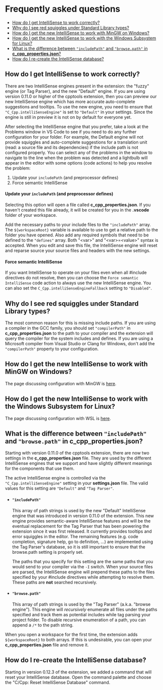 # Frequently asked questions

* [How do I get IntelliSense to work correctly?](#how-do-i-get-intellisense-to-work-correctly)
* [Why do I see red squiggles under Standard Library types?](#why-do-i-see-red-squiggles-under-standard-library-types)
* [How do I get the new IntelliSense to work with MinGW on Windows?](#how-do-i-get-the-new-intellisense-to-work-with-mingw-on-windows)
* [How do I get the new IntelliSense to work with the Windows Subsystem for Linux?](#how-do-i-get-the-new-intellisense-to-work-with-the-windows-subsystem-for-linux)
* [What is the difference between `"includePath"` and `"browse.path"` in **c_cpp_properties.json**?](#what-is-the-difference-between-includepath-and-browsepath-in-c_cpp_propertiesjson)
* [How do I re-create the IntelliSense database?](#how-do-i-re-create-the-intellisense-database)

## How do I get IntelliSense to work correctly?

There are two IntelliSense engines present in the extension: the "fuzzy" engine (or Tag Parser), and the new "Default" engine. If you are using version 0.11.0 or higher of the cpptools extension, then you can preview our new IntelliSense engine which has more accurate auto-complete suggestions and tooltips. To use the new engine, you need to ensure that `"C_Cpp.intelliSenseEngine"` is set to `"Default"` in your settings. Since the engine is still in preview it is not on by default for everyone yet.

After selecting the IntelliSense engine that you prefer, take a look at the Problems window in VS Code to see if you need to do any further configuration for your folder. For example, the Default engine will not provide squiggles and auto-complete suggestions for a translation unit (read: a source file and its dependencies) if the include path is not configured properly. You can select any of the problems in the window to navigate to the line when the problem was detected and a lightbulb will appear in the editor with some options (code actions) to help you resolve the problem:

1. Update your `includePath` (and preprocessor defines)
2. Force semantic IntelliSense

#### Update your `includePath` (and preprocessor defines)

Selecting this option will open a file called **c_cpp_properties.json**. If you haven't created this file already, it will be created for you in the **.vscode** folder of your workspace.

Add the necessary paths to your include files to the `"includePath"` array. The `${workspaceRoot}` variable is available to use to get a relative path to the folder you have opened. Also add any required symbols that need to be defined to the `"defines"` array. Both "\<var\>" and "\<var\>=\<value\>" syntax is accepted. When you edit and save this file, the IntelliSense engine will reset and reparse source your source files and headers with the new settings.

#### Force semantic IntelliSense

If you want IntelliSense to operate on your files even when all #include directives do not resolve, then you can choose the `Force semantic IntelliSense` code action to always use the new IntelliSense engine. You can also set the `C_Cpp.intelliSenseEngineFallback` setting to `"Disabled"`.

## Why do I see red squiggles under Standard Library types?

The most common reason for this is missing include paths. If you are using a compiler in the GCC family, you should set  `"compilerPath"` in **c_cpp_properties.json** to the path to your compiler and the extension will query the compiler for the system includes and defines. If you are using a Microsoft compiler from Visual Studio or Clang for Windows, don't add the `"compilerPath"` property to your configuration.

## How do I get the new IntelliSense to work with MinGW on Windows?

The page discussing configuration with MinGW is [here](https://github.com/Microsoft/vscode-cpptools/blob/master/Documentation/LanguageServer/MinGW.md).

## How do I get the new IntelliSense to work with the Windows Subsystem for Linux?

The page discussing configuration with WSL is [here](https://github.com/Microsoft/vscode-cpptools/blob/master/Documentation/LanguageServer/Windows%20Subsystem%20for%20Linux.md).

## What is the difference between `"includePath"` and `"browse.path"` in **c_cpp_properties.json**?

Starting with version 0.11.0 of the cpptools extension, there are now two settings in the **c_cpp_properties.json** file. They are used by the different IntelliSense engines that we support and have slightly different meanings for the components that use them.

The active IntelliSense engine is controlled via the `"C_Cpp.intelliSenseEngine"` setting in your **settings.json** file. The valid values for this setting are `"Default"` and `"Tag Parser"`.

* #### `"includePath"`
  This array of path strings is used by the new "Default" IntelliSense engine that was introduced in version 0.11.0 of the extension. This new engine provides semantic-aware IntelliSense features and will be the eventual replacement for the Tag Parser that has been powering the extension since it was first released. It currently provides tooltips and error squiggles in the editor. The remaining features (e.g. code completion, signature help, go to definition, ...) are implemented using the Tag Parser's database, so it is still important to ensure that the browse.path setting is properly set.

  The paths that you specify for this setting are the same paths that you would send to your compiler via the `-I` switch. When your source files are parsed, the IntelliSense engine will prepend these paths to the files specified by your #include directives while attempting to resolve them. These paths are **not** searched recursively.

* #### `"browse.path"`
  This array of path strings is used by the "Tag Parser" (a.k.a. "browse engine"). This engine will _recursively_ enumerate all files under the paths specified and track them as potential includes while tag parsing your project folder. To disable recursive enumeration of a path, you can append a `/*` to the path string.

When you open a workspace for the first time, the extension adds `${workspaceRoot}` to both arrays. If this is undesirable, you can open your **c_cpp_properties.json** file and remove it.

## How do I re-create the IntelliSense database?

Starting in version 0.12.3 of the extension, we added a command that will reset your IntelliSense database. Open the command palette and choose the "C/Cpp: Reset IntelliSense Database" command.
